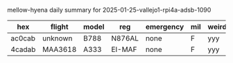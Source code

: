 mellow-hyena daily summary for 2025-01-25-vallejo1-rpi4a-adsb-1090

|hex|flight|model|reg|emergency|mil|weirdo|
|--|--|--|--|--|--|--|
|ac0cab|unknown|B788|N876AL|none|F|yyy|
|4cadab|MAA3618|A333|EI-MAF|none|F|yyy|
